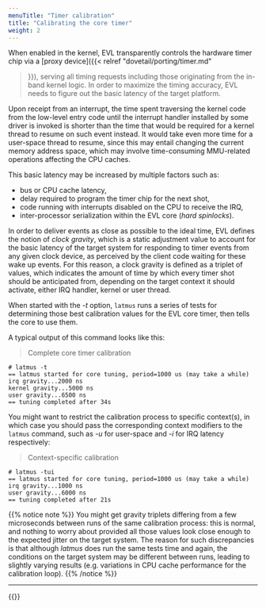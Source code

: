```yaml
---
menuTitle: "Timer calibration"
title: "Calibrating the core timer"
weight: 2
---
```


When enabled in the kernel, EVL transparently controls the hardware
timer chip via a [proxy device]({{< relref "dovetail/porting/timer.md"
>}}), serving all timing requests including those originating from the
in-band kernel logic. In order to maximize the timing accuracy, EVL
needs to figure out the basic latency of the target platform.

Upon receipt from an interrupt, the time spent traversing the kernel
code from the low-level entry code until the interrupt handler
installed by some driver is invoked is shorter than the time that
would be required for a kernel thread to resume on such event
instead. It would take even more time for a user-space thread to
resume, since this may entail changing the current memory address
space, which may involve time-consuming MMU-related operations
affecting the CPU caches.

This basic latency may be increased by multiple factors such as:

- bus or CPU cache latency,
- delay required to program the timer chip for the next shot,
- code running with interrupts disabled on the CPU to receive the IRQ,
- inter-processor serialization within the EVL core (_hard spinlocks_).

In order to deliver events as close as possible to the ideal time, EVL
defines the notion of _clock gravity_, which is a static adjustment
value to account for the basic latency of the target system for
responding to timer events from any given clock device, as perceived
by the client code waiting for these wake up events. For this reason,
a clock gravity is defined as a triplet of values, which indicates the
amount of time by which every timer shot should be anticipated from,
depending on the target context it should activate, either IRQ
handler, kernel or user thread.

When started with the _-t_ option, `latmus` runs a series of tests for
determining those best calibration values for the EVL core timer, then
tells the core to use them.

A typical output of this command looks like this:

> Complete core timer calibration
```
# latmus -t
== latmus started for core tuning, period=1000 us (may take a while)
irq gravity...2000 ns
kernel gravity...5000 ns
user gravity...6500 ns
== tuning completed after 34s
```

You might want to restrict the calibration process to specific
context(s), in which case you should pass the corresponding context
modifiers to the `latmus` command, such as _-u_ for user-space and
_-i_ for IRQ latency respectively:

> Context-specific calibration
```
# latmus -tui
== latmus started for core tuning, period=1000 us (may take a while)
irq gravity...1000 ns
user gravity...6000 ns
== tuning completed after 21s
```

{{% notice note %}}
You might get gravity triplets differing from a few microseconds
between runs of the same calibration process: this is normal, and
nothing to worry about provided all those values look close enough to
the expected jitter on the target system. The reason for such
discrepancies is that although _latmus_ does run the same tests time
and again, the conditions on the target system may be different
between runs, leading to slightly varying results (e.g. variations in
CPU cache performance for the calibration loop).
{{% /notice %}}

---

{{<lastmodified>}}
